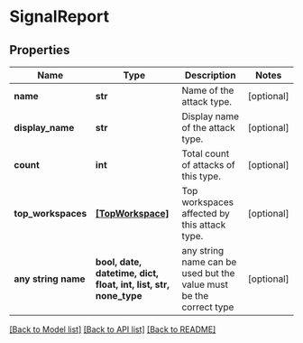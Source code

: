 # SignalReport


## Properties
Name | Type | Description | Notes
------------ | ------------- | ------------- | -------------
**name** | **str** | Name of the attack type. | [optional] 
**display_name** | **str** | Display name of the attack type. | [optional] 
**count** | **int** | Total count of attacks of this type. | [optional] 
**top_workspaces** | [**[TopWorkspace]**](TopWorkspace.md) | Top workspaces affected by this attack type. | [optional] 
**any string name** | **bool, date, datetime, dict, float, int, list, str, none_type** | any string name can be used but the value must be the correct type | [optional]

[[Back to Model list]](../README.md#documentation-for-models) [[Back to API list]](../README.md#documentation-for-api-endpoints) [[Back to README]](../README.md)



